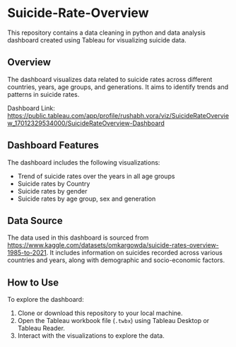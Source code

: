 # Suicide-Rate-Overview

This repository contains a data cleaning in python and data analysis dashboard created using Tableau for visualizing suicide data.

## Overview

The dashboard visualizes data related to suicide rates across different countries, years, age groups, and generations. It aims to identify trends and patterns in suicide rates.

Dashboard Link: https://public.tableau.com/app/profile/rushabh.vora/viz/SuicideRateOverview_17012329534000/SuicideRateOverview-Dashboard

## Dashboard Features

The dashboard includes the following visualizations:

- Trend of suicide rates over the years in all age groups
- Suicide rates by Country
- Suicide rates by gender
- Suicide rates by age group, sex and generation

## Data Source

The data used in this dashboard is sourced from https://www.kaggle.com/datasets/omkargowda/suicide-rates-overview-1985-to-2021. It includes information on suicides recorded across various countries and years, along with demographic and socio-economic factors.

## How to Use

To explore the dashboard:

1. Clone or download this repository to your local machine.
2. Open the Tableau workbook file (`.twbx`) using Tableau Desktop or Tableau Reader.
3. Interact with the visualizations to explore the data.

